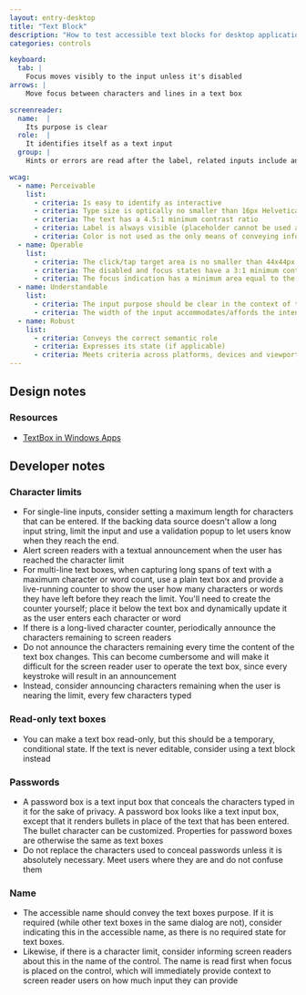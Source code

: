 ```yaml
---
layout: entry-desktop
title: "Text Block"
description: "How to test accessible text blocks for desktop applications"  
categories: controls

keyboard:
  tab: |
    Focus moves visibly to the input unless it's disabled
arrows: |
    Move focus between characters and lines in a text box

screenreader:
  name:  |
    Its purpose is clear
  role:  |
    It identifies itself as a text input
  group: |
    Hints or errors are read after the label, related inputs include an accessible group name (Ex: Enter your personal information)

wcag:
  - name: Perceivable
    list:
      - criteria: Is easy to identify as interactive
      - criteria: Type size is optically no smaller than 16px Helvetica
      - criteria: The text has a 4.5:1 minimum contrast ratio
      - criteria: Label is always visible (placeholder cannot be used as a label)
      - criteria: Color is not used as the only means of conveying information or state (error, success, focus, disabled etc)
  - name: Operable
    list:
      - criteria: The click/tap target area is no smaller than 44x44px
      - criteria: The disabled and focus states have a 3:1 minimum contrast ratio against default
      - criteria: The focus indication has a minimum area equal to the width of the element and 2px in height
  - name: Understandable
    list:
      - criteria: The input purpose should be clear in the context of the whole application or form
      - criteria: The width of the input accommodates/affords the intended input, reinforcing its purpose
  - name: Robust
    list:
      - criteria: Conveys the correct semantic role 
      - criteria: Expresses its state (if applicable)
      - criteria: Meets criteria across platforms, devices and viewports
---
```


## Design notes

### Resources

- [TextBox in Windows Apps](https://learn.microsoft.com/en-us/windows/apps/design/controls/text-box)

## Developer notes

### Character limits

- For single-line inputs, consider setting a maximum length for characters that can be entered. If the backing data source doesn't allow a long input string, limit the input and use a validation popup to let users know when they reach the end.
- Alert screen readers with a textual announcement when the user has reached the character limit
- For multi-line text boxes, when capturing long spans of text with a maximum character or word count, use a plain text box and provide a live-running counter to show the user how many characters or words they have left before they reach the limit. You'll need to create the counter yourself; place it below the text box and dynamically update it as the user enters each character or word
- If there is a long-lived character counter, periodically announce the characters remaining to screen readers
- Do not announce the characters remaining every time the content of the text box changes. This can become cumbersome and will make it difficult for the screen reader user to operate the text box, since every keystroke will result in an announcement
- Instead, consider announcing characters remaining when the user is nearing the limit, every few characters typed

### Read-only text boxes

- You can make a text box read-only, but this should be a temporary, conditional state. If the text is never editable, consider using a text block instead

### Passwords

- A password box is a text input box that conceals the characters typed in it for the sake of privacy. A password box looks like a text input box, except that it renders bullets in place of the text that has been entered. The bullet character can be customized. Properties for password boxes are otherwise the same as text boxes
- Do not replace the characters used to conceal passwords unless it is absolutely necessary. Meet users where they are and do not confuse them

### Name

- The accessible name should convey the text boxes purpose. If it is required (while other text boxes in the same dialog are not), consider indicating this in the accessible name, as there is no required state for text boxes.
- Likewise, if there is a character limit, consider informing screen readers about this in the name of the control. The name is read first when focus is placed on the control, which will immediately provide context to screen reader users on how much input they can provide